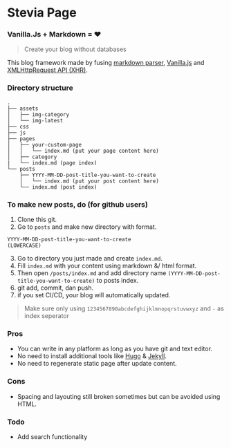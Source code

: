 # Stevia Page
### Vanilla.Js + Markdown = :heart:
> Create your blog without databases

This blog framework made by fusing [markdown parser](https://github.com/showdownjs/showdown), [Vanilla.js](http://vanilla-js.com/) and [XMLHttpRequest API (XHR)](https://developer.mozilla.org/en-US/docs/Web/API/XMLHttpRequest).

### Directory structure
```
.
├── assets
│   ├── img-category
│   └── img-latest
├── css
├── js
├── pages
│   ├── your-custom-page
│   │   └── index.md (put your page content here)
│   ├── category
|   └── index.md (page index)
└── posts
    ├── YYYY-MM-DD-post-title-you-want-to-create
    │   └── index.md (put your post content here)
    └── index.md (post index)
```

### To make new posts, do (for github users)
1. Clone this git.
2. Go to `posts` and make new directory with format.
```
YYYY-MM-DD-post-title-you-want-to-create
(LOWERCASE)
```
3. Go to directory you just made and create `index.md`.
4. Fill `index.md` with your content using markdown &/ html format.
5. Then open `/posts/index.md` and add directory name `(YYYY-MM-DD-post-title-you-want-to-create)` to posts index.
6. git add, commit, dan push.
7. if you set CI/CD, your blog will automatically updated.

> Make sure only using `1234567890abcdefghijklmnopqrstuvwxyz` and `-` as index seperator

### Pros
* You can write in any platform as long as you have git and text editor.
* No need to install additional tools like [Hugo](https://gohugo.io/) & [Jekyll](https://jekyllrb.com/).
* No need to regenerate static page after update content.

### Cons
* Spacing and layouting still broken sometimes but can be avoided using HTML.

### Todo
* Add search functionality
